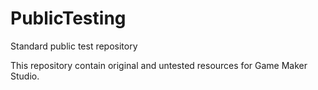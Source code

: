 # PublicTesting
Standard public test repository

This repository contain original and untested resources for Game Maker Studio. 

